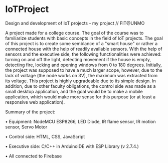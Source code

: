 # IoTProject
Design and development of IoT projects - my project // FIT@UNMO

A project made for a college course. The goal of the course was to familiarize students with basic concepts in the field of IoT projects. The goal of this project is to create some semblance of a "smart house" or rather a connected house with the help of readily available sensors.
With the help of sensors and the executive side, the following functionalities were achieved: turning on and off the light, detecting movement if the house is empty, detecting fire, locking and opening windows from 0 to 180 degrees.
Initially, the project was supposed to have a much larger scope, however, due to the lack of voltage (the node works on 3V), the maximum was extracted from its voltage.
This project is highly upgradeable due to its simple design. In addition, due to other faculty obligations, the control side was made as a small desktop application, and the goal would be to make a mobile application, which would make more sense for this purpose (or at least a responsive web application).

Summary of the project:

•	Equipment: NodeMCU ESP8266, LED Diode, IR flame sensor, IR motion sensor, Servo Motor

•	Control side: HTML, CSS, JavaScript

•	Executive side: C/C++ in ArduinoIDE with ESP Library (v 2.7.4.)

•	All connected to Firebase

